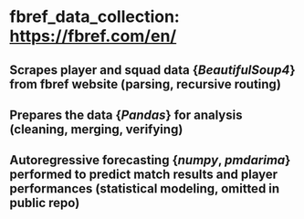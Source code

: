 # fbref_data_collection: https://fbref.com/en/
## Scrapes player and squad data {*BeautifulSoup4*} from fbref website (parsing, recursive routing)
## Prepares the data {*Pandas*} for analysis (cleaning, merging, verifying)
## Autoregressive forecasting {*numpy*, *pmdarima*} performed to predict match results and player performances (statistical modeling, omitted in public repo)
